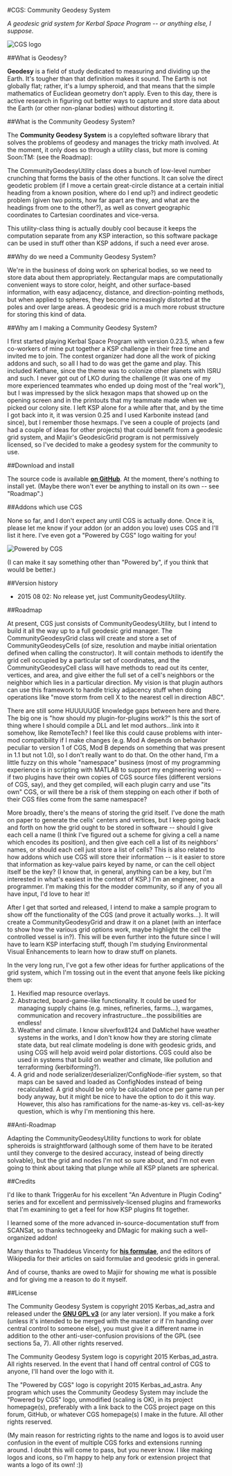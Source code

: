 #CGS: Community Geodesy System

*A geodesic grid system for Kerbal Space Program -- or anything else, I suppose.*

![CGS logo](https://raw.githubusercontent.com/Kerbas-ad-astra/CommunityGeodesySystem/master/CGS%20logo.png)

##What is Geodesy?

**Geodesy** is a field of study dedicated to measuring and dividing up the Earth.  It's tougher than that definition makes it sound.  The Earth is not globally flat; rather, it's a lumpy spheroid, and that means that the simple mathematics of Euclidean geometry don't apply.  Even to this day, there is active research in figuring out better ways to capture and store data about the Earth (or other non-planar bodies) without distorting it.

##What is the Community Geodesy System?

The **Community Geodesy System** is a copylefted software library that solves the problems of geodesy and manages the tricky math involved.  At the moment, it only does so through a utility class, but more is coming Soon:TM: (see the Roadmap):

The CommunityGeodesyUtility class does a bunch of low-level number crunching that forms the basis of the other functions.  It can solve the direct geodetic problem (if I move a certain great-circle distance at a certain initial heading from a known position, where do I end up?) and indirect geodetic problem (given two points, how far apart are they, and what are the headings from one to the other?), as well as convert geographic coordinates to Cartesian coordinates and vice-versa.

This utility-class thing is actually doubly cool because it keeps the computation separate from any KSP interaction, so this software package can be used in stuff other than KSP addons, if such a need ever arose.

##Why do we need a Community Geodesy System?

We're in the business of doing work on spherical bodies, so we need to store data about them appropriately.  Rectangular maps are computationally convenient ways to store color, height, and other surface-based information, with easy adjacency, distance, and direction-pointing methods, but when applied to spheres, they become increasingly distorted at the poles and over large areas.  A geodesic grid is a much more robust structure for storing this kind of data.

##Why am I making a Community Geodesy System?

I first started playing Kerbal Space Program with version 0.23.5, when a few co-workers of mine put together a KSP challenge in their free time and invited me to join.  The contest organizer had done all the work of picking addons and such, so all I had to do was get the game and play.  This included Kethane, since the theme was to colonize other planets with ISRU and such.  I never got out of LKO during the challenge (it was one of my more experienced teammates who ended up doing most of the "real work"), but I was impressed by the slick hexagon maps that showed up on the opening screen and in the printouts that my teammate made when we picked our colony site.  I left KSP alone for a while after that, and by the time I got back into it, it was version 0.25 and I used Karbonite instead (and since), but I remember those hexmaps.  I've seen a couple of projects (and had a couple of ideas for other projects) that could benefit from a geodesic grid system, and Majiir's GeodesicGrid program is not permissively licensed, so I've decided to make a geodesy system for the community to use.

##Download and install

The source code is available [**on GitHub**](https://github.com/Kerbas-ad-astra/CommunityGeodesySystem).  At the moment, there's nothing to install yet.  (Maybe there won't ever be anything to install on its own -- see "Roadmap".)

##Addons which use CGS

None so far, and I don't expect any until CGS is actually done.  Once it is, please let me know if your addon (or an addon you love) uses CGS and I'll list it here.  I've even got a "Powered by CGS" logo waiting for you!

![Powered by CGS](https://raw.githubusercontent.com/Kerbas-ad-astra/CommunityGeodesySystem/master/Powered%20by%20CGS.png)

(I can make it say something other than "Powered by", if you think that would be better.)

##Version history

* 2015 08 02: No release yet, just CommunityGeodesyUtility.

##Roadmap

At present, CGS just consists of CommunityGeodesyUtility, but I intend to build it all the way up to a full geodesic grid manager.  The CommunityGeodesyGrid class will create and store a set of CommunityGeodesyCells (of size, resolution and maybe initial orientation defined when calling the constructor).  It will contain methods to identify the grid cell occupied by a particular set of coordinates, and the CommunityGeodesyCell class will have methods to read out its center, vertices, and area, and give either the full set of a cell's neighbors or the neighbor which lies in a particular direction.  My vision is that plugin authors can use this framework to handle tricky adjacency stuff when doing operations like "move storm from cell X to the nearest cell in direction ABC".

There are still some HUUUUUGE knowledge gaps between here and there.  The big one is "how should my plugin-for-plugins work?"  Is this the sort of thing where I should compile a DLL and let mod authors...link into it somehow, like RemoteTech?  I feel like this could cause problems with inter-mod compatibility if I make changes (e.g. Mod A depends on behavior peculiar to version 1 of CGS, Mod B depends on something that was present in 1.1 but not 1.0), so I don't really want to do that.  On the other hand, I'm a little fuzzy on this whole "namespace" business (most of my programming experience is in scripting with MATLAB to support my engineering work) -- if two plugins have their own copies of CGS source files (different versions of CGS, say), and they get compiled, will each plugin carry and use "its own" CGS, or will there be a risk of them stepping on each other if both of their CGS files come from the same namespace?

More broadly, there's the means of storing the grid itself.  I've done the math on paper to generate the cells' centers and vertices, but I keep going back and forth on how the grid ought to be stored in software -- should I give each cell a name (I think I've figured out a scheme for giving a cell a name which encodes its position), and then give each cell a list of its neighbors' names, or should each cell just store a list of cells?  This is also related to how addons which use CGS will store their information -- is it easier to store that information as key-value pairs keyed by name, or can the cell object itself be the key?  (I know that, in general, anything can be a key, but I'm interested in what's easiest in the context of KSP.)  I'm an engineer, not a programmer.  I'm making this for the modder community, so if any of you all have input, I'd love to hear it!

After I get that sorted and released, I intend to make a sample program to show off the functionality of the CGS (and prove it actually works...).  It will create a CommunityGeodesyGrid and draw it on a planet (with an interface to show how the various grid options work, maybe highlight the cell the controlled vessel is in?).  This will be even further into the future since I will have to learn KSP interfacing stuff, though I'm studying Environmental Visual Enhancements to learn how to draw stuff on planets.

In the very long run, I've got a few other ideas for further applications of the grid system, which I'm tossing out in the event that anyone feels like picking them up:

1. Hexified map resource overlays.
2. Abstracted, board-game-like functionality.  It could be used for managing supply chains (e.g. mines, refineries, farms...), wargames, communication and recovery infrastructure...the possibilities are endless!
3. Weather and climate.  I know silverfox8124 and DaMichel have weather systems in the works, and I don't know how they are storing climate state data, but real climate modeling is done with geodesic grids, and using CGS will help avoid weird polar distortions.  CGS could also be used in systems that build on weather and climate, like pollution and terraforming (kerbiforming?).
4. A grid and node serializer/deserializer/ConfigNode-ifier system, so that maps can be saved and loaded as ConfigNodes instead of being recalculated.  A grid should be only be calculated once per game run per body anyway, but it might be nice to have the option to do it this way.  However, this also has ramifications for the name-as-key vs. cell-as-key question, which is why I'm mentioning this here.

##Anti-Roadmap

Adapting the CommunityGeodesyUtility functions to work for oblate spheroids is straightforward (although some of them have to be iterated until they converge to the desired accuracy, instead of being directly solvable), but the grid and nodes I'm not so sure about, and I'm not even going to think about taking that plunge while all KSP planets are spherical.

##Credits

I'd like to thank TriggerAu for his excellent "An Adventure in Plugin Coding" series and for excellent and permissively-licensed plugins and frameworks that I'm examining to get a feel for how KSP plugins fit together.  

I learned some of the more advanced in-source-documentation stuff from SCANSat, so thanks technogeeky and DMagic for making such a well-organized addon!

Many thanks to Thaddeus Vincenty for [**his formulae**](https://en.wikipedia.org/wiki/Vincenty%27s_formulae), and the editors of Wikipedia for their articles on said formulae and geodesic grids in general.

And of course, thanks are owed to Majiir for showing me what is possible and for giving me a reason to do it myself.

##License

The Community Geodesy System is copyright 2015 Kerbas_ad_astra and released under the [**GNU GPL v3**](https://www.gnu.org/licenses/gpl-3.0) (or any later version).  If you make a fork (unless it's intended to be merged with the master or if I'm handing over central control to someone else), you must give it a different name in addition to the other anti-user-confusion provisions of the GPL (see sections 5a, 7).  All other rights reserved.

The Community Geodesy System logo is copyright 2015 Kerbas_ad_astra.  All rights reserved.  In the event that I hand off central control of CGS to anyone, I'll hand over the logo with it.

The "Powered by CGS" logo is copyright 2015 Kerbas_ad_astra.  Any program which uses the Community Geodesy System may include the "Powered by CGS" logo, unmodified (scaling is OK), in its project homepage(s), preferably with a link back to the CGS project page on this forum, GitHub, or whatever CGS homepage(s) I make in the future.  All other rights reserved.

(My main reason for restricting rights to the name and logos is to avoid user confusion in the event of multiple CGS forks and extensions running around.  I doubt this will come to pass, but you never know.  I like making logos and icons, so I'm happy to help any fork or extension project that wants a logo of its own!  :))
